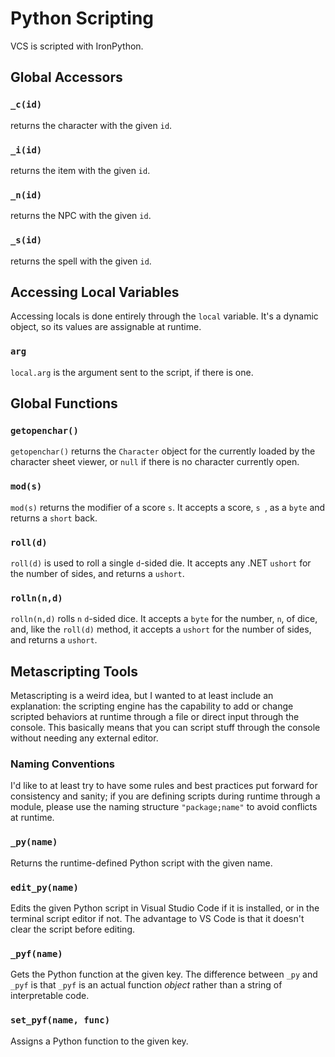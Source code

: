 # Python Scripting
VCS is scripted with IronPython.

## Global Accessors

### `_c(id)`

returns the character with the given `id`.

### `_i(id)`

returns the item with the given `id`.

### `_n(id)`

returns the NPC with the given `id`.

### `_s(id)`

returns the spell with the given `id`.

## Accessing Local Variables

Accessing locals is done entirely through the `local` variable. It's a dynamic object, so its values are assignable at runtime.

### `arg`

`local.arg` is the argument sent to the script, if there is one.

## Global Functions

### `getopenchar()`

`getopenchar()` returns the `Character` object for the currently loaded by the character sheet viewer, or `null` if there is no character currently open.

### `mod(s)`

`mod(s)` returns the modifier of a score `s`. It accepts a score, `s `, as a `byte` and returns a `short` back.

### `roll(d)`
`roll(d)` is used to roll a single `d`-sided die. It accepts any .NET `ushort` for the number of sides, and returns a `ushort`.

### `rolln(n,d)`
`rolln(n,d)` rolls `n` `d`-sided dice. It accepts a `byte` for the number, `n`, of dice, and, like the `roll(d)` method, it accepts a `ushort` for the number of sides, and returns a `ushort`.

## Metascripting Tools

Metascripting is a weird idea, but I wanted to at least include an explanation: the scripting engine has the capability to add or change scripted behaviors at runtime through a file or direct input through the console. This basically means that you can script stuff through the console without needing any external editor.

### Naming Conventions

I'd like to at least try to have some rules and best practices put forward for consistency and sanity; if you are defining scripts during runtime through a module, please use the naming structure `"package;name"` to avoid conflicts at runtime.

### `_py(name)`

Returns the runtime-defined Python script with the given name. 

### `edit_py(name)`

Edits the given Python script in Visual Studio Code if it is installed, or in the terminal script editor if not. The advantage to VS Code is that it doesn't clear the script before editing.

### `_pyf(name)`

Gets the Python function at the given key. The difference between `_py` and `_pyf` is that `_pyf` is an actual function *object* rather than a string of interpretable code.

### `set_pyf(name, func)`

Assigns a Python function to the given key.